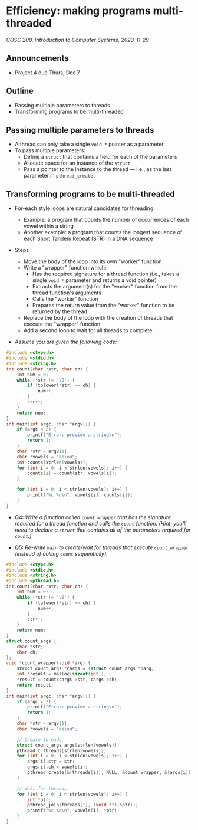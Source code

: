 # Efficiency: making programs multi-threaded
_COSC 208, Introduction to Computer Systems, 2023-11-29_

## Announcements
* Project 4 due Thurs, Dec 7

## Outline
* Passing multiple parameters to threads
* Transforming programs to be multi-threaded

## Passing multiple parameters to threads

* A thread can only take a single `void *` pointer as a parameter
* To pass multiple parameters:
    * Define a `struct` that contains a field for each of the parameters
    * Allocate space for an instance of the `struct`
    * Pass a pointer to the instance to the thread — i.e., as the last parameter in `pthread_create`

## Transforming programs to be multi-threaded

* For-each style loops are natural candidates for threading
    * Example: a program that counts the number of occurrences of each vowel within a string
    * Another example: a program that counts the longest sequence of each Short Tandem Repeat (STR) in a DNA sequence
* Steps
    * Move the body of the loop into its own "worker" function
    * Write a "wrapper" function which:
        * Has the required signature for a thread function (i.e., takes a single `void *` parameter and returns a void pointer)
        * Extracts the argument(s) for the "worker" function from the thread function's arguments
        * Calls the "worker" function
        * Prepares the return value from the "worker" function to be returned by the thread
    * Replace the body of the loop with the creation of threads that execute the "wrapper" function
    * Add a second loop to wait for all threads to complete

* _Assume you are given the following code:_


```c
#include <ctype.h>
#include <stdio.h>
#include <string.h>
int count(char *str, char ch) {
    int num = 0;
    while (*str != '\0') {
        if (tolower(*str) == ch) {
            num++;
        }
        str++;
    }
    return num;
}
int main(int argc, char *argv[]) {
    if (argc < 2) {
        printf("Error: provide a string\n");
        return 1;
    }
    char *str = argv[1];
    char *vowels = "aeiou";
    int counts[strlen(vowels)];
    for (int i = 0; i < strlen(vowels); i++) {
        counts[i] = count(str, vowels[i]);
    }

    for (int i = 0; i < strlen(vowels); i++) {
        printf("%c %d\n", vowels[i], counts[i]);
    }
}
```

* Q4: _Write a function called  `count_wrapper` that has the signature required for a thread function and calls the `count` function. (Hint: you'll need to declare a `struct` that contains all of the parameters required for `count`.)_

* Q5: _Re-write `main` to create/wait for threads that execute `count_wrapper` (instead of calling `count` sequentially)._


```c
#include <ctype.h>
#include <stdio.h>
#include <string.h>
#include <pthread.h>
int count(char *str, char ch) {
    int num = 0;
    while (*str != '\0') {
        if (tolower(*str) == ch) {
            num++;
        }
        str++;
    }
    return num;
}
struct count_args {
    char *str;
    char ch;
};
void *count_wrapper(void *arg) {
    struct count_args *cargs = (struct count_args *)arg;
    int *result = malloc(sizeof(int));
    *result = count(cargs->str, cargs->ch);
    return result;
}
int main(int argc, char *argv[]) {
    if (argc < 2) {
        printf("Error: provide a string\n");
        return 1;
    }
    char *str = argv[1];
    char *vowels = "aeiou";

    // Create threads
    struct count_args args[strlen(vowels)];
    pthread_t threads[strlen(vowels)];
    for (int i = 0; i < strlen(vowels); i++) {
        args[i].str = str;
        args[i].ch = vowels[i];
        pthread_create(&(threads[i]), NULL, &count_wrapper, &(args[i]));
    }

    // Wait for threads
    for (int i = 0; i < strlen(vowels); i++) {
        int *ptr;
        pthread_join(threads[i], (void **)(&ptr));
        printf("%c %d\n", vowels[i], *ptr);
    }
}
```
